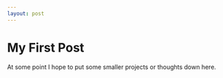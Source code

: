 ```yaml
---
layout: post
---
```


# My First Post

At some point I hope to put some smaller projects or thoughts down here. 